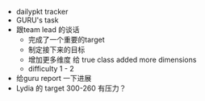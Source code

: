 - dailypkt tracker
- GURU's task
- 跟team lead 的谈话
	- 完成了一个重要的target
	- 制定接下来的目标
	- 增加更多维度 给 true class added more dimensions
	- difficulty 1 - 2
- 给guru report 一下进展
- Lydia 的 target 300-260  有压力？